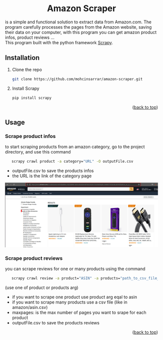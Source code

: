 <div id="top"></div>
<div align="center">
  <h1 align="center">Amazon Scraper</h1>
</div>

is a simple and functional solution to extract data from Amazon.com. The program carefully processes the pages from the Amazon website, saving their data on your computer, with this program you can get amazon product infos, product reviews ...
<br>This program built with the python framework <a href="https://scrapy.org/">Scrapy</a>.

<!-- GETTING STARTED -->
## Installation

1. Clone the repo
   ```sh
   git clone https://github.com/mohcinsarrar/amazon-scraper.git
   ```
2. Install Scrapy
   ```sh
   pip install scrapy
   ```

<p align="right">(<a href="#top">back to top</a>)</p>

<!-- USAGE EXAMPLES -->
## Usage

### Scrape product infos
to start scraping products from an amazon category, go to the project directory, and use this command
  ```sh
     scrapy crawl product -a category="URL" -O outputFile.csv
  ```
- outputFile.csv to save the products infos
- the URL is the link of the category page
<img src="./images/category.png">

### Scrape product reviews
you can scrape reviews for one or many products using the command
  ```sh
     scrapy crawl review -a product="ASIN" -a products="path_to_csv_file_of_asin" -a maxpages=nbr -O outputFile.csv
  ```
(use one of product or products arg)
- if you want to scrape one product use product arg eqal to asin
- if you want to scrape many products use a csv file (like in amazon/asin.csv)
- maxpages: is the max number of pages you want to srape for each product
- outputFile.csv to save the products reviews

<p align="right">(<a href="#top">back to top</a>)</p>
